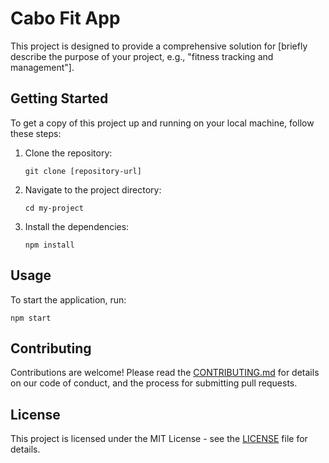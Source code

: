 # Cabo Fit App

This project is designed to provide a comprehensive solution for [briefly describe the purpose of your project, e.g., "fitness tracking and management"]. 

## Getting Started

To get a copy of this project up and running on your local machine, follow these steps:

1. Clone the repository:
   ```
   git clone [repository-url]
   ```

2. Navigate to the project directory:
   ```
   cd my-project
   ```

3. Install the dependencies:
   ```
   npm install
   ```

## Usage

To start the application, run:
```
npm start
```

## Contributing

Contributions are welcome! Please read the [CONTRIBUTING.md](CONTRIBUTING.md) for details on our code of conduct, and the process for submitting pull requests.

## License

This project is licensed under the MIT License - see the [LICENSE](LICENSE) file for details.